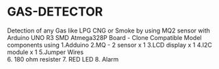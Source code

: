 # GAS-DETECTOR
Detection of any Gas like LPG CNG or Smoke by using MQ2 sensor with Arduino UNO R3 SMD Atmega328P Board - Clone Compatible Model
components using
1.Adduino
2.MQ - 2 sensor x 1
3.LCD display x 1 
4.I2C module x 1 
5.Jumper Wires  
6. 180 ohm resister
7. RED LED
8. Alarm
